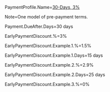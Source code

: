 PaymentProfile.Name=<a href="index.php?action=source&file=OTF/WorldCC//WorldCC-Dublin-Present-CmA/Sec/Comp/PaymentProfile/30-Days.md">30-Days, 3%</a>

Note=One model of pre-payment terms.

Payment.DueAfter.Days=30 days

EarlyPaymentDiscount.%=3%

EarlyPaymentDiscount.Example.1.%=1.5%

EarlyPaymentDiscount.Example.1.Days=15 days

EarlyPaymentDiscount.Example.2.%=2.9%

EarlyPaymentDiscount.Example.2.Days=25 days

EarlyPaymentDiscount.Example.3.%=0%
